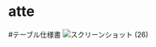 # atte
#テーブル仕様書
![スクリーンショット (26)](https://github.com/mymnsd/atte/assets/158548441/b3e75988-685a-4bd9-b714-8de5429aed8e)

